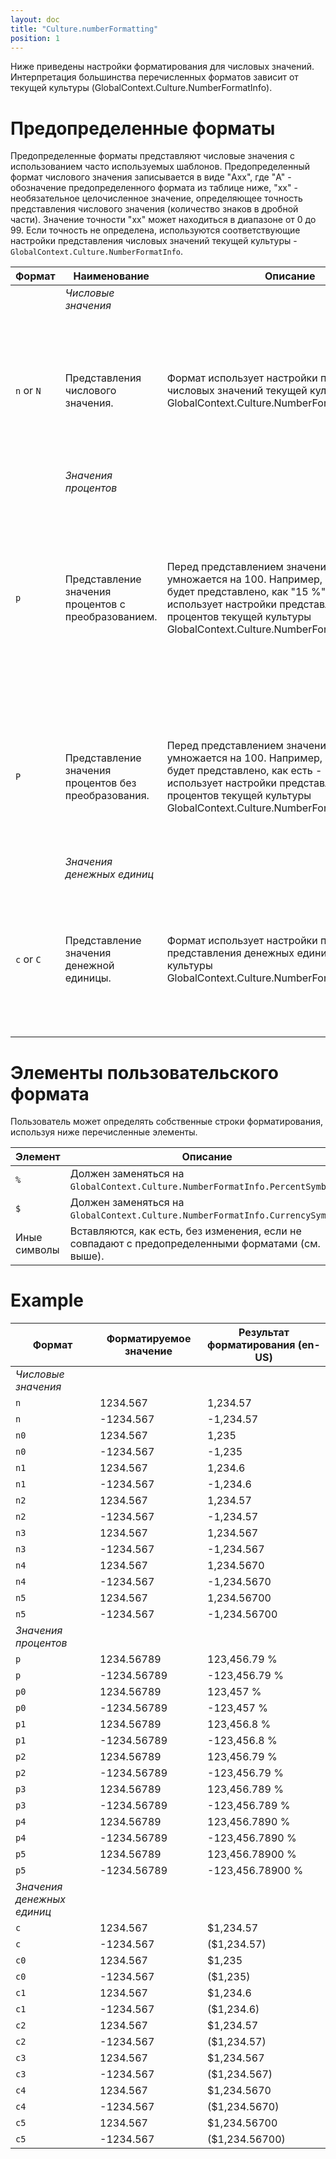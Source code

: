 ```yaml
---
layout: doc
title: "Culture.numberFormatting"
position: 1
---
```


Ниже приведены настройки форматирования для числовых значений.
Интерпретация большинства перечисленных форматов зависит от текущей культуры (GlobalContext.Culture.NumberFormatInfo).

# Предопределенные форматы

Предопределенные форматы представляют числовые значения с использованием часто используемых шаблонов. Предопределенный формат числового значения записывается в виде "Axx", где "A" - обозначение предопределенного формата из таблице ниже, "xx" - необязательное целочисленное значение, определяющее точность представления числового значения (количество знаков в дробной части). Значение точности "xx" может находиться в диапазоне от 0 до 99. Если точность не определена, используются соответствующие настройки представления числовых значений текущей культуры - `GlobalContext.Culture.NumberFormatInfo`.

Формат|Наименование|Описание|Пример
------|------------|--------|------
||_Числовые значения_
`n` or `N`|Представления числового значения.|Формат использует настройки представления числовых значений текущей культуры GlobalContext.Culture.NumberFormatInfo.Number*.|ru-RU, "n", 123.4567: "123,46",  ru-RU, "n3", 123.4567: "123,457", en-US, "n", 123.4567: "123.46", en-US, "n3", 123.4567: "123.457"
||_Значения процентов_
`p`|Представление значения процентов с преобразованием.|Перед представлением значение процентов умножается на 100. Например, значение "0.15" будет представлено, как "15 %". Формат использует настройки представления значений процентов текущей культуры GlobalContext.Culture.NumberFormatInfo.Percent.|ru-RU, "p", 123.4567: "12 345,67%", ru-RU, "p3", 123.4567: "12 345,670%", en-US, "p", 123.4567: "12,345.67 %", en-US, "p3", 123.4567: "12,345.670 %"
`P`|Представление значения процентов без преобразования.|Перед представлением значение процентов не умножается на 100. Например, значение "0.15" будет представлено, как есть - "0.15 %". Формат использует настройки представления значений процентов текущей культуры GlobalContext.Culture.NumberFormatInfo.Percent.|ru-RU, "P", 123.4567: "123,46%", ru-RU, "P3", 123.4567: "123,457%", en-US, "P", 123.4567: "123.46 %", en-US, "P3", 123.4567: "123.457 %"
||_Значения денежных единиц_
`c` or `C`|Представление значения денежной единицы.|Формат использует настройки представления представления денежных единиц текущей культуры GlobalContext.Culture.NumberFormatInfo.Currency.|ru-RU, "c", 123.4567: "123,46р.", ru-RU, "c3", 123.4567: "123,457р.", en-US, "c", 123.4567: "$123.46", en-US, "c3", 123.4567: "$123.457"

# Элементы пользовательского формата

Пользователь может определять собственные строки форматирования, используя ниже перечисленные элементы.

Элемент|Описание
-------|--------
`%`|Должен заменяться на `GlobalContext.Culture.NumberFormatInfo.PercentSymbol`.
`$`|Должен заменяться на `GlobalContext.Culture.NumberFormatInfo.CurrencySymbol`.
Иные символы|Вставляются, как есть, без изменения, если не совпадают с предопределенными форматами (см. выше).

# Example

Формат|Форматируемое значение|Результат форматирования (en-US)
------|----------------------|--------------------------------
_Числовые значения_||
`n`|1234.567|1,234.57
`n`|-1234.567|-1,234.57
`n0`|1234.567|1,235
`n0`|-1234.567|-1,235
`n1`|1234.567|1,234.6
`n1`|-1234.567|-1,234.6
`n2`|1234.567|1,234.57
`n2`|-1234.567|-1,234.57
`n3`|1234.567|1,234.567
`n3`|-1234.567|-1,234.567
`n4`|1234.567|1,234.5670
`n4`|-1234.567|-1,234.5670
`n5`|1234.567|1,234.56700
`n5`|-1234.567|-1,234.56700
_Значения процентов_||
`p`|1234.56789|123,456.79 %
`p`|-1234.56789|-123,456.79 %
`p0`|1234.56789|123,457 %
`p0`|-1234.56789|-123,457 %
`p1`|1234.56789|123,456.8 %
`p1`|-1234.56789|-123,456.8 %
`p2`|1234.56789|123,456.79 %
`p2`|-1234.56789|-123,456.79 %
`p3`|1234.56789|123,456.789 %
`p3`|-1234.56789|-123,456.789 %
`p4`|1234.56789|123,456.7890 %
`p4`|-1234.56789|-123,456.7890 %
`p5`|1234.56789|123,456.78900 %
`p5`|-1234.56789|-123,456.78900 %
_Значения денежных единиц_||
`c`|1234.567|$1,234.57
`c`|-1234.567|($1,234.57)
`c0`|1234.567|$1,235
`c0`|-1234.567|($1,235)
`c1`|1234.567|$1,234.6
`c1`|-1234.567|($1,234.6)
`c2`|1234.567|$1,234.57
`c2`|-1234.567|($1,234.57)
`c3`|1234.567|$1,234.567
`c3`|-1234.567|($1,234.567)
`c4`|1234.567|$1,234.5670
`c4`|-1234.567|($1,234.5670)
`c5`|1234.567|$1,234.56700
`c5`|-1234.567|($1,234.56700)
